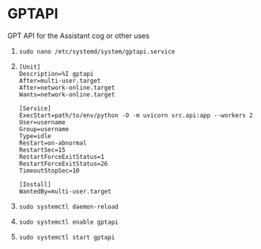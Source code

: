 # GPTAPI

GPT API for the Assistant cog or other uses

1. `sudo nano /etc/systemd/system/gptapi.service`

2. ```
   [Unit]
   Description=%I gptapi
   After=multi-user.target
   After=network-online.target
   Wants=network-online.target

   [Service]
   ExecStart=path/to/env/python -O -m uvicorn src.api:app --workers 2
   User=username
   Group=username
   Type=idle
   Restart=on-abnormal
   RestartSec=15
   RestartForceExitStatus=1
   RestartForceExitStatus=26
   TimeoutStopSec=10

   [Install]
   WantedBy=multi-user.target
   ```

3. `sudo systemctl daemon-reload`
4. `sudo systemctl enable gptapi`
5. `sudo systemctl start gptapi`
